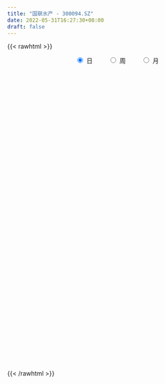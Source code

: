 ```yaml
---
title: "国联水产 - 300094.SZ"
date: 2022-05-31T16:27:30+08:00
draft: false
---
```

{{< rawhtml >}}
    <div style="text-align: center">
        <label style="padding: 1rem;"><input style="margin-right: .5rem" type="radio" name="period" value="D" checked onclick="period_change(this)">日</label>
        <label style="padding: 1rem;"><input style="margin-right: .5rem" type="radio" name="period" value="W" onclick="period_change(this)">周</label>
        <label style="padding: 1rem;"><input style="margin-right: .5rem" type="radio" name="period" value="M" onclick="period_change(this)">月</label>
    </div>
    <div id="chart" style="height: 700px;"></div> 
    <script type="text/javascript">
        const D_v = [344955.02,266534.4,344456.2,266451.1,860079.9,524510.9,666272.0,745109.8199999999,596870.0,411924.3,363642.4,783881.6800000001,534226.1,438393.1,531184.5,379396.55,272660.0,292292.5,229964.03,181598.4,231176.8,171119.3,339424.0,278556.1,417764.43,302137.2,527224.88,497266.6,336769.33,313490.53,222518.12,347410.46,589750.46,579058.0,399436.0,438363.26,359719.0,246547.0,304645.0,251841.62,230609.22,290853.6,201630.4,229403.85,300035.2,319410.4,245001.89,425105.92,182531.0,157648.6,136661.41,232222.42,425269.85,216581.9,164393.8,156091.32,211342.2,375350.2,402310.0,371511.46,265372.73,328332.64,290468.55,175000.58,208006.45,134158.25,198050.2,149188.05,1272320.21,1080737.3999999999,1067306.48,559801.64,379429.0,396638.11,292121.75,435072.6,320571.1,373471.8,515388.7,529466.2,367531.0,283199.28,357794.79,310580.67,1226147.8600000001,780228.6,422196.4,610400.24,573775.3199999999,515514.0,374644.47,337667.84,273299.2,634110.9,548499.2,520521.11,344290.4,373468.4,407313.2,365628.5,750395.75,513583.67,352152.68,471728.5,316224.2,429519.44,395151.13,256766.6,280772.02,217799.0,492144.22,663873.88,888824.22,857296.3199999999,478087.12,519243.0,796348.8199999999,550775.54,603462.0,869970.8199999999,506078.24,438316.84,391102.0,296691.17,328736.49,351332.1,396599.28,330482.0,369793.32,331508.6,356039.64,332993.3,399582.0,444468.52,476432.0,235916.88,260605.53,307744.17,294365.0,318695.69,454319.79,357819.01,325757.14,373635.59,608477.5600000001,614852.02,568652.0,686248.6,509073.99,443154.44,501101.63,848058.15,675735.5699999999,995597.6,2141504.71,3081089.1000000001,2121929.46,1753760.0800000001,1281902.3500000001,1222275.8200000001,2178027.8900000001,953349.64,3561131.2000000002,3729954.5499999998,2721067.9300000002,2483267.8500000001,2813693.8199999998,2351476.0899999999,1687409.8500000001,1493247.6200000001,1386052.4299999999,1273872.3100000001,1286908.01,1002538.13,1536706.6000000001,1947824.3,1706527.6299999999,1797874.2,919030.0,708482.0,972329.2,1355480.0,1022474.5600000001,988925.0600000001,1032301.0,818864.6899999999,1322203.6299999999,790773.13,1543961.8,1326092.6799999999,1470283.7,1101468.7,918496.02,1377958.7,1839841.01,1503147.1100000001,1278324.9199999999,2496149.71,2179491.2599999998,1571078.1200000001,1512357.0700000001,2001085.1299999999,1391311.6399999999,2660963.7799999998,1918769.3899999999,1750912.1000000001,1327800.29,1589723.23,1803594.2,2063757.8,1433198.3899999999,1361658.02,1164102.97,1075688.3700000001,1060727.3,856520.84,1483882.8,1034734.62,1587376.78,1196666.1799999999,1514850.3300000001,1291352.23,1365177.01,2147322.1299999999,1490144.5,1406113.5700000001,967403.5699999999,818031.59,870053.52,721519.42,687754.8,822869.75,682667.72,540133.0,816680.0,894468.8199999999,586451.2,633403.02,855623.74,929876.0,916737.0,620494.24,563642.72,857137.97,1392349.2,1281981.3300000001,848694.22,733594.3199999999,688523.76,666856.0]
const D_histogram = [0.0,-0.0051054131,0.0002701796,0.0010836477,0.0174996737,0.0210966345,0.0266330377,0.0368631762,0.0379277781,0.0299144628,0.0223067648,0.026150269,0.0215938412,0.0087712541,0.0105650876,0.0041713252,0.0006295205,-0.0130658562,-0.0259958147,-0.0332417278,-0.0345548543,-0.0320018312,-0.0238955923,-0.0184227746,-0.0091018495,-0.0048568216,0.0055679202,0.0097341648,0.0065462337,-0.0042898389,-0.0116836765,-0.0075712884,0.0035546574,0.0114652801,0.0111761911,0.0146718364,0.0113885194,0.0078314999,-0.0021102219,-0.0116987206,-0.0160692806,-0.0137127176,-0.0148901246,-0.0130814833,-0.0075517114,-0.0140021609,-0.0180188746,-0.0374893075,-0.0527761816,-0.0517556985,-0.0481077331,-0.035874555,-0.0169053198,-0.0042425722,0.0038132586,0.0085505722,0.0166836668,0.0290335022,0.0407600303,0.0513882572,0.0555484036,0.0565861479,0.04782534,0.0409313613,0.026541105,0.0158043153,0.0053315601,-0.0031625026,0.0270503665,0.024995338,-0.0087210045,-0.0279476935,-0.0414881914,-0.0455549067,-0.0452811556,-0.0409216767,-0.0347747816,-0.0277505403,-0.0134614256,-0.005548033,-0.0013948308,0.0008251949,-0.0027519516,-0.0027489182,0.0109913884,0.0096222517,0.0032998863,0.0063221971,0.0003506631,-0.007754917,-0.0154791396,-0.024438668,-0.023436262,-0.0085309207,0.0034775894,0.0123948131,0.0131351827,0.0169780058,0.0123144169,0.0108318761,0.0203306567,0.0214899747,0.0166743492,0.0025845938,-0.0031835796,-0.0142753163,-0.0166025963,-0.0241256471,-0.0204160622,-0.0174721288,-0.0125698877,-0.0022013151,0.0136076343,0.0230322878,0.0285470137,0.0376386837,0.0452190432,0.0494371743,0.0422796542,0.0461398873,0.0387293668,0.0341274056,0.0180475447,0.0089770669,0.0009259037,-0.0092573111,-0.020860111,-0.0275914838,-0.0346828441,-0.0377199877,-0.0360563133,-0.0308131136,-0.029912731,-0.0221407148,-0.0244585366,-0.0233505739,-0.018823903,-0.0136251975,-0.0088849205,-0.0027456902,0.007783866,0.0121991794,0.0137992948,0.0135195665,0.0158744984,0.0229120369,0.0273579888,0.027969636,0.0222531434,0.019839187,0.0214910523,0.0236411899,0.0195552719,0.0225793379,0.0809039458,0.1304428651,0.1575409812,0.1330561491,0.1129582897,0.0823663218,0.1231939987,0.2191286197,0.3600291319,0.4794250951,0.4822642874,0.4382415363,0.3846626537,0.2364050599,0.1132571504,-0.0192256696,-0.1397216404,-0.2371349615,-0.2818864707,-0.3046820381,-0.2952340407,-0.2692278428,-0.252738248,-0.2705816179,-0.2681870075,-0.2609181966,-0.2401698626,-0.2210857405,-0.1990739999,-0.17337474,-0.1609943188,-0.143204065,-0.1404981824,-0.1349431583,-0.0995062162,-0.0795177437,-0.0541242483,-0.048248804,-0.0388505117,-0.0206283493,0.0015780476,-0.0074330158,0.0021311593,0.0419770061,0.0673477034,0.0662077686,0.0521893995,0.0741110044,0.0815031163,0.1360128756,0.1339246078,0.1402002105,0.1204371243,0.1131947775,0.1260472059,0.1135193722,0.0854816783,0.0528267163,0.0360999338,0.018025836,-0.0261515856,-0.0670838374,-0.0679455539,-0.0671043367,-0.0472179613,-0.0329218996,-0.0298240689,-0.0204377813,-0.0107463568,0.01843625,0.0078477774,-0.063507327,-0.1397083552,-0.1878302882,-0.2007239913,-0.2146546348,-0.2005741082,-0.1673031686,-0.1386830891,-0.1071423605,-0.0739038905,-0.0513861088,-0.0347366169,-0.0238352308,-0.0004611968,-0.0049553415,0.0046008193,0.0058594108,0.0082196808,0.025167884,0.0401028794,0.0611980117,0.0651253984,0.064319827,0.0534234177,0.0500534211]
const D_fast = [0.0,-0.0063817664,-0.0009386287,0.0001457512,0.0209366956,0.0298078151,0.0420024777,0.0614484102,0.0719949567,0.0714602571,0.0694292502,0.0798103218,0.0806523542,0.0700225807,0.074457686,0.069106755,0.0657223304,0.0487604896,0.0293315775,0.0137752324,0.0038233924,-0.0016240423,0.0005082985,0.0013754225,0.0084208853,0.0114517078,0.0232684296,0.0298682154,0.0283168427,0.0164083104,0.0060935537,0.0083131197,0.0203277299,0.0311046726,0.0336096314,0.0407732358,0.0403370485,0.0387379041,0.0282686268,0.015755448,0.0073675678,0.0062959514,0.0013960132,-0.0000657162,0.0035761278,-0.006374862,-0.0148962943,-0.0437390541,-0.0722199736,-0.0841384151,-0.092517383,-0.0892528436,-0.0745099384,-0.0629078339,-0.0538986884,-0.0470237318,-0.0347197204,-0.0151115095,0.0068050262,0.0302803173,0.0483275647,0.063511846,0.066707373,0.0700462347,0.0622912547,0.0555055438,0.0463656786,0.0370809902,0.074056451,0.078250257,0.0423536633,0.016140051,-0.0077724948,-0.0232279367,-0.0342744746,-0.0401454148,-0.0426922151,-0.0426056089,-0.0316818506,-0.0251554662,-0.0213509717,-0.0189246473,-0.0231897817,-0.0238739779,-0.0073858241,-0.0063493979,-0.0118467917,-0.0072439316,-0.0131277999,-0.0231721092,-0.0347661167,-0.0498353121,-0.0546919716,-0.0419193605,-0.029041453,-0.0170255261,-0.0130013608,-0.0049140363,-0.006499021,-0.0052735928,0.009307852,0.0158396638,0.0151926255,0.0017490186,-0.0048150497,-0.0194756155,-0.0259535446,-0.0395080071,-0.0409024377,-0.0423265365,-0.0405667674,-0.0307485235,-0.0115376655,0.0036450598,0.0162965392,0.0347978801,0.0536830004,0.0702604251,0.0736728186,0.0890680235,0.0913398447,0.0952697349,0.0837017602,0.0768755491,0.0690558618,0.0565583192,0.0397404916,0.0261112478,0.0103491765,-0.002117964,-0.0094683679,-0.0119284466,-0.0185062467,-0.0162694093,-0.0247018653,-0.029431546,-0.0296108509,-0.0278184448,-0.0252993979,-0.0198465902,-0.0073710675,0.0000940408,0.0051439799,0.0082441433,0.0145676998,0.0273332475,0.0386186966,0.0462227528,0.046069546,0.0486153864,0.0556400147,0.0637004499,0.0645033498,0.0731722503,0.1517228447,0.2338724802,0.3003558417,0.3091350469,0.3172767598,0.3072763724,0.3789025489,0.5296193249,0.76052712,0.999779357,1.1231846212,1.1887222542,1.2313090349,1.1421527061,1.0473190843,0.9100298468,0.754603466,0.5979064045,0.4826832776,0.3837172006,0.3193566879,0.2780559251,0.2313609579,0.1458721836,0.081220042,0.0232593039,-0.0160348278,-0.0522221409,-0.0799789002,-0.0976233254,-0.1254914838,-0.1435022463,-0.1759209093,-0.2041016747,-0.1935412867,-0.1934322501,-0.1815698168,-0.1877565735,-0.1880709091,-0.175005834,-0.1524049252,-0.1632742426,-0.1531772776,-0.1028371794,-0.0606295562,-0.0452175488,-0.0461885681,-0.0057392121,0.022028679,0.1105416571,0.1419345413,0.1832601965,0.1936063914,0.2146627391,0.2590269689,0.2748789783,0.2682117039,0.248763421,0.241061622,0.2274939832,0.1767786652,0.1190754541,0.101227349,0.0852924821,0.0933743672,0.0994399539,0.0950817674,0.0993586096,0.1063634449,0.1401551142,0.131528586,0.0442966498,-0.0668314671,-0.1619109722,-0.2249856731,-0.2925799753,-0.3286429758,-0.3371978284,-0.3432485211,-0.3384933826,-0.3237308852,-0.3140596307,-0.306094293,-0.3011517146,-0.2778929798,-0.2836259598,-0.2729195943,-0.2701961501,-0.2657809599,-0.2425407857,-0.2175800705,-0.1811854352,-0.1609766989,-0.1457023136,-0.1432428684,-0.1340995098]
const D_slow = [0.0,-0.0012763533,-0.0012088084,-0.0009378965,0.003437022,0.0087111806,0.01536944,0.024585234,0.0340671786,0.0415457943,0.0471224855,0.0536600527,0.059058513,0.0612513266,0.0638925984,0.0649354298,0.0650928099,0.0618263458,0.0553273922,0.0470169602,0.0383782466,0.0303777888,0.0244038908,0.0197981971,0.0175227348,0.0163085294,0.0177005094,0.0201340506,0.021770609,0.0206981493,0.0177772302,0.0158844081,0.0167730724,0.0196393925,0.0224334402,0.0261013994,0.0289485292,0.0309064042,0.0303788487,0.0274541686,0.0234368484,0.020008669,0.0162861379,0.013015767,0.0111278392,0.007627299,0.0031225803,-0.0062497466,-0.019443792,-0.0323827166,-0.0444096499,-0.0533782886,-0.0576046186,-0.0586652616,-0.057711947,-0.0555743039,-0.0514033872,-0.0441450117,-0.0339550041,-0.0211079398,-0.0072208389,0.0069256981,0.0188820331,0.0291148734,0.0357501496,0.0397012285,0.0410341185,0.0402434928,0.0470060845,0.053254919,0.0510746678,0.0440877445,0.0337156966,0.0223269699,0.011006681,0.0007762619,-0.0079174335,-0.0148550686,-0.018220425,-0.0196074332,-0.0199561409,-0.0197498422,-0.0204378301,-0.0211250597,-0.0183772125,-0.0159716496,-0.015146678,-0.0135661288,-0.013478463,-0.0154171922,-0.0192869771,-0.0253966441,-0.0312557096,-0.0333884398,-0.0325190424,-0.0294203392,-0.0261365435,-0.0218920421,-0.0188134378,-0.0161054688,-0.0110228047,-0.005650311,-0.0014817237,-0.0008355752,-0.0016314701,-0.0052002992,-0.0093509483,-0.0153823601,-0.0204863756,-0.0248544078,-0.0279968797,-0.0285472085,-0.0251452999,-0.0193872279,-0.0122504745,-0.0028408036,0.0084639572,0.0208232508,0.0313931643,0.0429281362,0.0526104779,0.0611423293,0.0656542155,0.0678984822,0.0681299581,0.0658156303,0.0606006026,0.0537027316,0.0450320206,0.0356020237,0.0265879453,0.018884667,0.0114064842,0.0058713055,-0.0002433286,-0.0060809721,-0.0107869479,-0.0141932473,-0.0164144774,-0.0171008999,-0.0151549334,-0.0121051386,-0.0086553149,-0.0052754233,-0.0013067987,0.0044212106,0.0112607078,0.0182531168,0.0238164026,0.0287761994,0.0341489624,0.0400592599,0.0449480779,0.0505929124,0.0708188988,0.1034296151,0.1428148604,0.1760788977,0.2043184701,0.2249100506,0.2557085502,0.3104907052,0.4004979881,0.5203542619,0.6409203338,0.7504807179,0.8466463813,0.9057476462,0.9340619338,0.9292555164,0.8943251064,0.835041366,0.7645697483,0.6883992388,0.6145907286,0.5472837679,0.4840992059,0.4164538014,0.3494070496,0.2841775004,0.2241350348,0.1688635996,0.1190950997,0.0757514147,0.035502835,-0.0002981813,-0.0354227269,-0.0691585164,-0.0940350705,-0.1139145064,-0.1274455685,-0.1395077695,-0.1492203974,-0.1543774847,-0.1539829728,-0.1558412268,-0.1553084369,-0.1448141854,-0.1279772596,-0.1114253174,-0.0983779676,-0.0798502165,-0.0594744374,-0.0254712185,0.0080099335,0.0430599861,0.0731692671,0.1014679615,0.132979763,0.1613596061,0.1827300256,0.1959367047,0.2049616882,0.2094681472,0.2029302508,0.1861592914,0.1691729029,0.1523968188,0.1405923285,0.1323618535,0.1249058363,0.119796391,0.1171098018,0.1217188643,0.1236808086,0.1078039769,0.0728768881,0.025919316,-0.0242616818,-0.0779253405,-0.1280688676,-0.1698946597,-0.204565432,-0.2313510221,-0.2498269947,-0.2626735219,-0.2713576762,-0.2773164838,-0.277431783,-0.2786706184,-0.2775204136,-0.2760555609,-0.2740006407,-0.2677086697,-0.2576829498,-0.2423834469,-0.2261020973,-0.2100221406,-0.1966662861,-0.1841529309]
const D_data = [['2021-05-20', 4.1, 4.03, 4.03, 4.13],['2021-05-21', 4.01, 3.95, 3.95, 4.07],['2021-05-24', 4.08, 4.08, 4.0, 4.14],['2021-05-25', 4.03, 4.04, 3.97, 4.05],['2021-05-26', 4.06, 4.29, 4.03, 4.39],['2021-05-27', 4.26, 4.2, 4.17, 4.29],['2021-05-28', 4.21, 4.27, 4.18, 4.37],['2021-05-31', 4.36, 4.4, 4.26, 4.48],['2021-06-01', 4.37, 4.35, 4.25, 4.41],['2021-06-02', 4.32, 4.25, 4.23, 4.39],['2021-06-03', 4.25, 4.24, 4.22, 4.33],['2021-06-04', 4.25, 4.4, 4.23, 4.57],['2021-06-07', 4.38, 4.32, 4.26, 4.47],['2021-06-08', 4.29, 4.19, 4.17, 4.3],['2021-06-09', 4.21, 4.36, 4.16, 4.44],['2021-06-10', 4.31, 4.26, 4.23, 4.35],['2021-06-11', 4.25, 4.28, 4.21, 4.32],['2021-06-15', 4.27, 4.11, 4.08, 4.27],['2021-06-16', 4.09, 4.04, 4.02, 4.15],['2021-06-17', 4.05, 4.04, 4.0, 4.08],['2021-06-18', 4.03, 4.07, 3.93, 4.09],['2021-06-21', 4.04, 4.1, 4.03, 4.11],['2021-06-22', 4.1, 4.18, 4.08, 4.28],['2021-06-23', 4.16, 4.17, 4.09, 4.23],['2021-06-24', 4.17, 4.25, 4.11, 4.34],['2021-06-25', 4.25, 4.22, 4.2, 4.31],['2021-06-28', 4.19, 4.34, 4.17, 4.45],['2021-06-29', 4.28, 4.31, 4.21, 4.45],['2021-06-30', 4.31, 4.23, 4.2, 4.35],['2021-07-01', 4.25, 4.1, 4.1, 4.29],['2021-07-02', 4.09, 4.09, 4.05, 4.18],['2021-07-05', 4.09, 4.22, 4.04, 4.33],['2021-07-06', 4.29, 4.35, 4.22, 4.42],['2021-07-07', 4.31, 4.37, 4.31, 4.45],['2021-07-08', 4.37, 4.3, 4.28, 4.42],['2021-07-09', 4.33, 4.37, 4.25, 4.42],['2021-07-12', 4.39, 4.3, 4.28, 4.41],['2021-07-13', 4.31, 4.29, 4.26, 4.36],['2021-07-14', 4.26, 4.18, 4.18, 4.29],['2021-07-15', 4.19, 4.13, 4.1, 4.22],['2021-07-16', 4.15, 4.15, 4.1, 4.18],['2021-07-19', 4.16, 4.22, 4.08, 4.24],['2021-07-20', 4.17, 4.17, 4.12, 4.23],['2021-07-21', 4.18, 4.2, 4.16, 4.27],['2021-07-22', 4.21, 4.26, 4.16, 4.3],['2021-07-23', 4.25, 4.1, 4.1, 4.27],['2021-07-26', 4.1, 4.09, 4.02, 4.16],['2021-07-27', 4.03, 3.81, 3.75, 4.07],['2021-07-28', 3.79, 3.73, 3.62, 3.83],['2021-07-29', 3.75, 3.85, 3.75, 3.88],['2021-07-30', 3.82, 3.85, 3.79, 3.88],['2021-08-02', 3.88, 3.96, 3.83, 4.03],['2021-08-03', 3.98, 4.1, 3.98, 4.2],['2021-08-04', 4.06, 4.09, 4.05, 4.14],['2021-08-05', 4.07, 4.08, 4.06, 4.14],['2021-08-06', 4.09, 4.07, 4.01, 4.11],['2021-08-09', 4.08, 4.15, 4.06, 4.18],['2021-08-10', 4.12, 4.27, 4.09, 4.33],['2021-08-11', 4.28, 4.35, 4.25, 4.39],['2021-08-12', 4.32, 4.43, 4.32, 4.5],['2021-08-13', 4.41, 4.43, 4.4, 4.49],['2021-08-16', 4.46, 4.45, 4.43, 4.64],['2021-08-17', 4.49, 4.35, 4.3, 4.55],['2021-08-18', 4.44, 4.37, 4.31, 4.48],['2021-08-19', 4.39, 4.25, 4.24, 4.39],['2021-08-20', 4.25, 4.25, 4.17, 4.29],['2021-08-23', 4.25, 4.21, 4.21, 4.31],['2021-08-24', 4.22, 4.19, 4.18, 4.24],['2021-08-25', 4.21, 4.75, 4.2, 5.03],['2021-08-26', 4.54, 4.45, 4.37, 4.62],['2021-08-27', 4.3, 3.97, 3.91, 4.31],['2021-08-30', 3.94, 4.0, 3.93, 4.1],['2021-08-31', 3.98, 3.96, 3.91, 4.04],['2021-09-01', 3.98, 4.0, 3.94, 4.04],['2021-09-02', 3.96, 4.01, 3.96, 4.06],['2021-09-03', 3.99, 4.04, 3.98, 4.1],['2021-09-06', 4.03, 4.06, 4.01, 4.07],['2021-09-07', 4.05, 4.08, 4.03, 4.12],['2021-09-08', 4.12, 4.21, 4.09, 4.22],['2021-09-09', 4.21, 4.18, 4.16, 4.33],['2021-09-10', 4.24, 4.16, 4.13, 4.31],['2021-09-13', 4.12, 4.15, 4.08, 4.17],['2021-09-14', 4.17, 4.07, 4.04, 4.21],['2021-09-15', 4.07, 4.1, 4.03, 4.17],['2021-09-16', 4.25, 4.31, 4.25, 4.62],['2021-09-17', 4.31, 4.16, 4.12, 4.39],['2021-09-22', 4.08, 4.08, 4.05, 4.15],['2021-09-23', 4.12, 4.19, 4.09, 4.24],['2021-09-24', 4.17, 4.07, 4.06, 4.2],['2021-09-27', 4.07, 4.0, 3.98, 4.13],['2021-09-28', 4.02, 3.95, 3.91, 4.04],['2021-09-29', 3.92, 3.87, 3.85, 3.97],['2021-09-30', 3.86, 3.95, 3.85, 3.98],['2021-10-08', 4.0, 4.15, 3.98, 4.17],['2021-10-11', 4.18, 4.18, 4.14, 4.29],['2021-10-12', 4.17, 4.2, 4.12, 4.38],['2021-10-13', 4.15, 4.13, 4.05, 4.22],['2021-10-14', 4.11, 4.19, 4.05, 4.21],['2021-10-15', 4.16, 4.09, 4.06, 4.23],['2021-10-18', 4.04, 4.12, 3.99, 4.14],['2021-10-19', 4.08, 4.29, 4.07, 4.29],['2021-10-20', 4.3, 4.23, 4.19, 4.32],['2021-10-21', 4.2, 4.16, 4.12, 4.24],['2021-10-22', 4.12, 4.0, 4.0, 4.16],['2021-10-25', 4.01, 4.05, 4.0, 4.12],['2021-10-26', 4.0, 3.93, 3.91, 4.03],['2021-10-27', 3.94, 3.99, 3.86, 4.01],['2021-10-28', 3.93, 3.88, 3.87, 3.98],['2021-10-29', 3.91, 3.99, 3.88, 4.03],['2021-11-01', 3.96, 3.98, 3.96, 4.03],['2021-11-02', 3.99, 4.01, 3.92, 4.11],['2021-11-03', 4.0, 4.11, 3.97, 4.2],['2021-11-04', 4.1, 4.25, 4.08, 4.28],['2021-11-05', 4.23, 4.25, 4.18, 4.34],['2021-11-08', 4.2, 4.26, 4.19, 4.3],['2021-11-09', 4.28, 4.37, 4.25, 4.39],['2021-11-10', 4.33, 4.43, 4.31, 4.64],['2021-11-11', 4.41, 4.46, 4.39, 4.58],['2021-11-12', 4.43, 4.35, 4.3, 4.52],['2021-11-15', 4.5, 4.52, 4.36, 4.76],['2021-11-16', 4.54, 4.41, 4.34, 4.57],['2021-11-17', 4.43, 4.45, 4.27, 4.48],['2021-11-18', 4.42, 4.28, 4.27, 4.45],['2021-11-19', 4.28, 4.32, 4.25, 4.35],['2021-11-22', 4.29, 4.3, 4.23, 4.32],['2021-11-23', 4.28, 4.23, 4.22, 4.3],['2021-11-24', 4.24, 4.15, 4.13, 4.24],['2021-11-25', 4.17, 4.15, 4.14, 4.19],['2021-11-26', 4.15, 4.09, 4.07, 4.16],['2021-11-29', 4.04, 4.09, 4.01, 4.12],['2021-11-30', 4.1, 4.12, 4.08, 4.13],['2021-12-01', 4.11, 4.16, 4.08, 4.18],['2021-12-02', 4.16, 4.1, 4.1, 4.22],['2021-12-03', 4.08, 4.19, 4.08, 4.26],['2021-12-06', 4.15, 4.06, 4.04, 4.17],['2021-12-07', 4.07, 4.08, 4.03, 4.11],['2021-12-08', 4.08, 4.12, 4.07, 4.13],['2021-12-09', 4.1, 4.14, 4.1, 4.16],['2021-12-10', 4.11, 4.15, 4.11, 4.2],['2021-12-13', 4.17, 4.19, 4.15, 4.2],['2021-12-14', 4.18, 4.29, 4.16, 4.29],['2021-12-15', 4.27, 4.26, 4.22, 4.28],['2021-12-16', 4.26, 4.25, 4.22, 4.3],['2021-12-17', 4.23, 4.24, 4.21, 4.3],['2021-12-20', 4.21, 4.29, 4.19, 4.41],['2021-12-21', 4.27, 4.39, 4.23, 4.47],['2021-12-22', 4.45, 4.41, 4.37, 4.51],['2021-12-23', 4.38, 4.4, 4.38, 4.59],['2021-12-24', 4.37, 4.33, 4.29, 4.45],['2021-12-27', 4.36, 4.37, 4.35, 4.52],['2021-12-28', 4.39, 4.44, 4.35, 4.48],['2021-12-29', 4.58, 4.48, 4.34, 4.65],['2021-12-30', 4.43, 4.42, 4.33, 4.48],['2021-12-31', 4.44, 4.53, 4.41, 4.76],['2022-01-04', 4.72, 5.44, 4.59, 5.44],['2022-01-05', 5.8, 5.72, 5.54, 6.27],['2022-01-06', 5.52, 5.78, 5.52, 6.19],['2022-01-07', 5.78, 5.28, 5.26, 5.86],['2022-01-10', 5.32, 5.34, 5.21, 5.52],['2022-01-11', 5.36, 5.18, 5.11, 5.4],['2022-01-12', 5.39, 6.22, 5.28, 6.22],['2022-01-13', 7.46, 7.46, 7.46, 7.46],['2022-01-14', 8.5, 8.95, 8.31, 8.95],['2022-01-17', 9.2, 9.79, 8.8, 9.95],['2022-01-18', 9.35, 9.13, 8.53, 9.47],['2022-01-19', 8.81, 8.9, 8.38, 9.17],['2022-01-20', 8.6, 8.96, 8.52, 9.8],['2022-01-21', 8.3, 7.6, 7.37, 8.3],['2022-01-24', 7.59, 7.45, 7.24, 7.79],['2022-01-25', 7.28, 6.81, 6.77, 7.38],['2022-01-26', 7.0, 6.34, 6.32, 7.13],['2022-01-27', 6.54, 6.01, 5.97, 6.59],['2022-01-28', 6.09, 6.19, 6.01, 6.4],['2022-02-07', 6.35, 6.15, 6.07, 6.48],['2022-02-08', 6.31, 6.37, 6.1, 6.49],['2022-02-09', 6.3, 6.53, 6.26, 6.74],['2022-02-10', 6.41, 6.39, 6.27, 6.67],['2022-02-11', 6.17, 5.81, 5.78, 6.29],['2022-02-14', 5.79, 5.86, 5.73, 6.01],['2022-02-15', 5.89, 5.78, 5.76, 5.97],['2022-02-16', 5.9, 5.86, 5.71, 5.91],['2022-02-17', 5.85, 5.79, 5.74, 6.13],['2022-02-18', 5.75, 5.79, 5.75, 5.98],['2022-02-21', 5.75, 5.83, 5.7, 5.88],['2022-02-22', 5.8, 5.64, 5.57, 5.88],['2022-02-23', 5.78, 5.67, 5.6, 5.8],['2022-02-24', 5.62, 5.42, 5.28, 5.82],['2022-02-25', 5.44, 5.36, 5.31, 5.5],['2022-02-28', 5.4, 5.74, 5.21, 5.75],['2022-03-01', 5.7, 5.61, 5.49, 5.71],['2022-03-02', 5.56, 5.73, 5.53, 5.9],['2022-03-03', 5.71, 5.51, 5.51, 5.77],['2022-03-04', 5.51, 5.54, 5.42, 5.63],['2022-03-07', 5.48, 5.68, 5.44, 5.79],['2022-03-08', 5.66, 5.81, 5.42, 6.04],['2022-03-09', 5.82, 5.43, 4.99, 5.86],['2022-03-10', 5.47, 5.64, 5.3, 5.77],['2022-03-11', 5.47, 6.15, 5.41, 6.64],['2022-03-14', 6.21, 6.17, 6.1, 6.58],['2022-03-15', 6.0, 5.94, 5.91, 6.39],['2022-03-16', 5.99, 5.77, 5.44, 6.08],['2022-03-17', 5.9, 6.28, 5.78, 6.51],['2022-03-18', 6.1, 6.23, 6.05, 6.4],['2022-03-21', 6.34, 7.07, 6.27, 7.48],['2022-03-22', 6.76, 6.61, 6.59, 6.96],['2022-03-23', 6.57, 6.84, 6.56, 7.13],['2022-03-24', 6.74, 6.59, 6.53, 7.02],['2022-03-25', 6.59, 6.78, 6.41, 7.17],['2022-03-28', 7.01, 7.16, 6.67, 7.25],['2022-03-29', 7.0, 6.96, 6.94, 7.91],['2022-03-30', 6.8, 6.76, 6.56, 6.98],['2022-03-31', 6.67, 6.62, 6.35, 6.77],['2022-04-01', 6.56, 6.75, 6.53, 6.91],['2022-04-06', 6.97, 6.69, 6.69, 7.08],['2022-04-07', 6.53, 6.22, 6.22, 6.7],['2022-04-08', 6.22, 6.02, 5.85, 6.3],['2022-04-11', 6.1, 6.38, 6.03, 6.66],['2022-04-12', 6.23, 6.37, 6.05, 6.4],['2022-04-13', 6.31, 6.64, 6.12, 6.78],['2022-04-14', 6.51, 6.65, 6.35, 6.87],['2022-04-15', 6.6, 6.55, 6.45, 6.95],['2022-04-18', 6.5, 6.66, 6.38, 6.95],['2022-04-19', 6.42, 6.72, 6.31, 6.86],['2022-04-20', 6.59, 7.09, 6.53, 7.45],['2022-04-21', 6.9, 6.67, 6.52, 7.04],['2022-04-22', 6.5, 5.68, 5.68, 6.53],['2022-04-25', 5.47, 5.15, 5.13, 5.68],['2022-04-26', 5.15, 5.04, 4.95, 5.32],['2022-04-27', 4.82, 5.16, 4.71, 5.16],['2022-04-28', 5.05, 4.9, 4.77, 5.18],['2022-04-29', 4.95, 5.07, 4.94, 5.15],['2022-05-05', 5.05, 5.27, 5.0, 5.36],['2022-05-06', 5.15, 5.23, 5.12, 5.35],['2022-05-09', 5.19, 5.3, 5.16, 5.38],['2022-05-10', 5.21, 5.39, 5.11, 5.46],['2022-05-11', 5.35, 5.32, 5.31, 5.56],['2022-05-12', 5.25, 5.28, 5.15, 5.42],['2022-05-13', 5.29, 5.22, 5.16, 5.48],['2022-05-16', 5.32, 5.42, 5.23, 5.44],['2022-05-17', 5.4, 5.08, 5.06, 5.41],['2022-05-18', 4.97, 5.23, 4.96, 5.39],['2022-05-19', 5.1, 5.12, 5.07, 5.2],['2022-05-20', 5.12, 5.11, 5.08, 5.24],['2022-05-23', 5.09, 5.32, 5.09, 5.33],['2022-05-24', 5.27, 5.37, 5.05, 5.61],['2022-05-25', 5.24, 5.55, 5.2, 5.66],['2022-05-26', 5.5, 5.42, 5.35, 5.58],['2022-05-27', 5.4, 5.39, 5.25, 5.57],['2022-05-30', 5.32, 5.25, 5.2, 5.48],['2022-05-31', 5.25, 5.32, 5.19, 5.44]]
const W_v = [429605.76,456537.33,311442.75,361594.36,347529.31,255006.8,661296.9100000001,411260.58,481818.48,365551.18,268704.37,242681.0,265127.09,264123.97,392726.11,475711.56,322645.84,374788.29,203247.26,303495.78,290406.27,199808.19,161188.09,119512.4,186036.61,275398.94,223508.96,483660.14,382375.58,314630.75,40189.44,302808.48,367528.42,162417.21,334299.99,642004.04,254164.3,363483.97,310010.72,195349.6,156507.09,279512.16,392132.53,386856.25,742625.89,818393.22,648573.92,610221.13,473438.8,329708.84,323306.35,242778.39,244392.82,218559.54,336083.14,237537.76,405412.1,334910.68,235998.45,324254.3200000001,318739.82,218383.98,250345.06,251384.49,259120.23,252047.86,273723.81,247883.9,171060.72,183531.56,192506.29,259247.43,167008.25,174303.74,104330.94,286357.75,334862.82,319532.93,248136.7,372239.5,792625.98,784633.02,663012.5700000001,813750.15,511819.47,342556.52,414169.52,417327.49,475537.72,928093.61,172829.04,591062.74,447229.64,468935.24,477194.53,311110.01,313768.51,351157.54,290356.72,612398.26,249182.54,228770.81,241038.16,279217.02,357050.11,285912.54,303123.93,336075.28,361460.76,211685.32,328094.39,250261.5,36991.0,99606.13,156052.39,1068762.5600000001,1071877.6299999999,644736.0699999999,417155.7,246143.63,194819.84,164542.65,162863.98,273064.67,197199.83,246274.37,385343.83,420533.1899999999,251004.15,544656.55,499351.6,509834.17,712414.45,655070.27,681230.36,416632.26,578072.48,1093687.95,1035987.8000000002,734133.21,570281.02,357503.14,250284.16,383813.44,535451.5499999999,312022.6,1033733.73,700048.16,537000.7,190391.4,334286.67,762187.25,678094.1,467557.1200000001,1435080.21,1550756.2400000002,2370439.6100000003,2359959.54,2477781.9199999999,1902354.2300000002,1993488.4000000001,1141459.22,909252.7899999999,633896.6100000001,159465.22,818160.47,1313307.5800000001,1315229.1699999999,1468718.3199999998,1696254.7000000002,961999.0,1442928.77,6790912.2199999997,7112462.6999999993,5132727.8599999994,5858715.5099999998,2778492.2199999997,4124810.29,2233467.8999999999,1821954.4500000002,1302865.74,1584990.1700000002,817736.53,698490.9,1557295.6399999999,1693100.5799999998,1744600.1499999999,2003807.97,1293567.3900000001,742401.89,905137.3600000001,6094922.4299999997,2898038.4300000002,1334064.2,570751.02,2616890.0200000005,2127912.8599999999,2661770.1000000001,2901428.2000000002,2155860.25,935031.73,1509001.0299999998,1897269.46,2354018.1799999997,1393361.8400000001,1341333.4500000002,1146948.8200000001,1194559.29,1625886.5900000001,1135966.47,3767602.3399999999,2063063.1000000001,2106428.7999999998,2957951.2000000002,1606371.96,1501125.51,634110.9,2194092.3100000001,2453489.0999999996,1678433.3900000001,3119937.6400000001,2947916.48,2502159.0700000003,1776943.1900000002,1864592.0600000001,1575063.5800000001,1830227.22,2987304.1699999999,3463647.3900000001,9098283.3500000015,9196686.9000000004,14099460.2400000002,7127490.2200000007,7991470.8600000003,4977795.7599999998,4953067.5099999998,6360302.9000000004,8495421.4499999993,8655323.2200000007,9248168.7899999991,7826311.3799999999,2992936.5099999998,6817510.71,7700109.4400000004,4064762.8999999994,1505537.47,3471136.0399999996,3886373.7000000002,5113757.04,1355379.76]
const W_histogram = [0.0,0.0113786895,0.0084049027,0.0073188908,0.020730423,0.0241499985,0.0185453269,0.0094249727,-0.0026995287,-0.0198560014,-0.032903841,-0.033772357,-0.0382569135,-0.0421584715,-0.0744693312,-0.0721603365,-0.067069089,-0.0432831635,-0.0222020967,0.0093968083,0.0345442804,0.0333891196,0.0359562507,0.0463260712,0.0565210943,0.0703594772,0.0615874479,0.0288480246,0.0193872915,0.0230799474,0.0227538475,0.0281002004,0.0417056032,0.0344075505,0.0275794633,0.0807425033,0.1002892871,0.1019289808,0.067386585,0.0516389789,0.0382643029,0.0168757444,-0.0033922594,0.0021268797,0.029832679,0.0528594253,0.0147515525,-0.047699775,-0.0916940534,-0.1329832585,-0.1429294889,-0.1469210507,-0.1308413628,-0.1545141484,-0.1547570583,-0.1608685498,-0.1845536643,-0.1770160666,-0.1651144867,-0.1532587798,-0.1341033294,-0.1123346427,-0.1145361102,-0.1155392245,-0.0749000415,-0.0310393642,-0.008307451,0.0336086519,0.0307493092,0.0278000929,0.0274193477,0.0051529439,-0.0081178627,-0.0093309242,-0.0041715385,0.0142298498,0.0443757143,0.073857876,0.0948731068,0.1263794388,0.2075387115,0.2244262046,0.2002644033,0.187323801,0.1746989588,0.1530204562,0.1467425882,0.1152485902,0.0820120909,0.042263545,-0.0002110632,-0.0611849079,-0.1107684546,-0.1611398714,-0.1823661755,-0.203445979,-0.1994122347,-0.1730576657,-0.1603246823,-0.1196533969,-0.1020165344,-0.0925914044,-0.0917871589,-0.0796266824,-0.089522276,-0.0786960426,-0.0501645211,-0.0227660054,0.0127488034,0.0374200593,0.0539161904,0.0432408423,0.0319504182,0.032280697,0.0238493033,0.0569007879,0.0866490395,0.1017209428,0.0938085258,0.0774345451,0.0545243526,0.0432721699,0.0359891741,0.039790044,0.0355700661,0.0430555157,0.047814519,0.0498680082,0.0276682446,0.0041312315,-0.0119995673,-0.0009173363,-0.0007989589,0.0300955245,0.042215673,0.0233297332,0.0331717082,0.0642573059,0.0711440892,0.0406423504,0.0226740681,-0.0012263008,-0.0141873855,-0.0240473978,-0.0409646806,-0.0523906522,-0.0226421541,-0.0228391696,-0.0225977709,-0.025871792,-0.016440551,0.0036880557,0.0103126839,0.0157606212,0.0743945341,0.0788818231,0.113471879,0.1361399239,0.202167381,0.2231647284,0.1696563577,0.137599756,0.0846176582,0.0600331881,0.0441889055,0.0064728989,0.0093409862,-0.0467645588,-0.0908371848,-0.0967706421,-0.0903929618,-0.0298403092,0.0334821365,0.0849340288,0.1107386738,0.1029085872,0.0575802264,0.0241788096,-0.0434471921,-0.0886752807,-0.1447333466,-0.180698364,-0.2100685502,-0.1924434969,-0.1675460602,-0.1339083149,-0.1083758117,-0.0775277833,-0.0645719656,-0.0665535149,-0.0444567663,-0.0083252291,-0.0150498361,-0.0163401956,-0.0102905287,0.0038951051,0.0045587472,0.0266961894,0.0489463101,0.0540346928,0.0422329435,0.0433415555,0.0345162864,0.0460138609,0.0376329714,0.0279952155,0.0052475677,0.0054577047,0.0289683543,0.0313232836,0.0138416095,0.0071477894,0.0107410802,0.0129111659,0.0083024378,-0.0022469752,0.0044598971,0.0050283317,-0.0002064763,-0.0036983434,0.0113244791,0.0269277922,0.0337193239,0.0217913925,0.0197659083,0.0150737418,0.0172180619,0.0234957071,0.0390013474,0.0944889081,0.3582598314,0.4175702045,0.3408387313,0.2478166083,0.1718697298,0.0840495767,0.0321283714,0.032798095,0.0324975706,0.061524901,0.0702582292,0.0209813572,0.0182904263,-0.0444466932,-0.1248369214,-0.1626534577,-0.1822815061,-0.195446738,-0.1785367068,-0.1655917964]
const W_fast = [0.0,0.0142233618,0.0133508007,0.0140945115,0.0326886495,0.0421457246,0.0411773848,0.0344132737,0.0216138902,-0.0005065829,-0.0217803828,-0.031091988,-0.0451407728,-0.0595819488,-0.1105101413,-0.1262412307,-0.1379172554,-0.1249521208,-0.1094215781,-0.0754734711,-0.0416899289,-0.0344978098,-0.0229416161,-0.0009902778,0.0233350189,0.0547632711,0.0613881038,0.0358606866,0.0312467764,0.0407094192,0.0460717812,0.0584431841,0.0824749878,0.0837788227,0.0838456013,0.1571942672,0.2018133727,0.2289353116,0.2112395621,0.2084017007,0.2045931004,0.187423478,0.1663074094,0.1723582684,0.2075222374,0.2437638401,0.2093438555,0.1349675842,0.0680497924,-0.0064852273,-0.0521638299,-0.0928856544,-0.1095163072,-0.1718176299,-0.2107498044,-0.2570784333,-0.3269019638,-0.3636183828,-0.3929954246,-0.4194544126,-0.4338247946,-0.4401397685,-0.4709752635,-0.500863184,-0.4789490113,-0.4428481751,-0.4221931247,-0.3718748588,-0.3670468742,-0.3630460673,-0.3565719756,-0.3775501433,-0.3928504156,-0.3963962082,-0.3922797072,-0.3703208564,-0.3290810633,-0.2811344327,-0.2364009251,-0.1732997334,-0.0402557828,0.0327382615,0.058642561,0.0925329089,0.1235828064,0.1401594178,0.170567197,0.1678853464,0.1551518698,0.1259692102,0.0834418363,0.0071717645,-0.0701038958,-0.1607602804,-0.2275781285,-0.2995194267,-0.345338741,-0.3622485885,-0.3895967757,-0.3788388395,-0.3867061106,-0.4004288317,-0.4225713759,-0.43031757,-0.4625937327,-0.4714415099,-0.4554511187,-0.4337441043,-0.3950420947,-0.361015824,-0.3310406452,-0.3309057827,-0.3342086023,-0.3258081493,-0.3282772171,-0.2810005356,-0.2295900241,-0.1890878851,-0.1735481707,-0.170563515,-0.1798426194,-0.1802767596,-0.178562462,-0.1648140811,-0.1601415424,-0.1418922139,-0.1251795808,-0.1106590896,-0.1259417921,-0.1484459973,-0.1675766879,-0.156723791,-0.1568051534,-0.1183867888,-0.0957127221,-0.1087662285,-0.0906313264,-0.0434814023,-0.0188085967,-0.0391497479,-0.0514495132,-0.0756564573,-0.0921643883,-0.1080362501,-0.1351947031,-0.1597183377,-0.1356303781,-0.1415371861,-0.1469452301,-0.1566871992,-0.1513660959,-0.1303154754,-0.1211126761,-0.1117245835,-0.034492037,-0.0102842922,0.0526737334,0.1093767593,0.2259460616,0.3027345911,0.2916403098,0.2939836472,0.2621559639,0.2525797909,0.2477827346,0.2116849527,0.2168882866,0.1490916019,0.0823096797,0.0521835619,0.0359630017,0.089055577,0.1607485568,0.2334339563,0.2869232698,0.30482033,0.2738870258,0.2465303114,0.1680425117,0.1006456029,0.0084042003,-0.072735408,-0.1546227318,-0.1851085527,-0.2020976311,-0.2019369646,-0.2034984142,-0.1920323316,-0.1952195053,-0.2138394333,-0.2028568763,-0.1688066464,-0.1792937125,-0.1846691208,-0.181192086,-0.1660326761,-0.1642293472,-0.1354178576,-0.1009311594,-0.0823341035,-0.0835776169,-0.0716336161,-0.0718298135,-0.0488287738,-0.0478014204,-0.0504403724,-0.0718761283,-0.0703015652,-0.039548827,-0.0293630768,-0.0433843485,-0.0482912213,-0.0420126604,-0.0366147832,-0.0391479019,-0.0502590586,-0.0424372121,-0.0406116946,-0.0458981217,-0.0503145746,-0.0324606323,-0.0101253711,0.0050959916,-0.0013840917,0.0015319011,0.0006081701,0.0070570056,0.0192085776,0.0444645548,0.1235743425,0.4769102236,0.6406131478,0.6490913574,0.6180233865,0.5850439405,0.5182361815,0.4743470691,0.4832163164,0.4910401847,0.5354487403,0.5617466259,0.5177150932,0.5195967688,0.445747976,0.3341485175,0.2556686168,0.1904701918,0.1284432754,0.1007191299,0.0722660913]
const W_slow = [0.0,0.0028446724,0.004945898,0.0067756207,0.0119582265,0.0179957261,0.0226320578,0.024988301,0.0243134189,0.0193494185,0.0111234583,0.002680369,-0.0068838594,-0.0174234772,-0.0360408101,-0.0540808942,-0.0708481664,-0.0816689573,-0.0872194815,-0.0848702794,-0.0762342093,-0.0678869294,-0.0588978667,-0.0473163489,-0.0331860754,-0.0155962061,-0.0001993441,0.0070126621,0.0118594849,0.0176294718,0.0233179337,0.0303429838,0.0407693846,0.0493712722,0.056266138,0.0764517638,0.1015240856,0.1270063308,0.1438529771,0.1567627218,0.1663287975,0.1705477336,0.1696996688,0.1702313887,0.1776895584,0.1909044148,0.1945923029,0.1826673592,0.1597438458,0.1264980312,0.090765659,0.0540353963,0.0213250556,-0.0173034815,-0.0559927461,-0.0962098835,-0.1423482996,-0.1866023162,-0.2278809379,-0.2661956328,-0.2997214652,-0.3278051259,-0.3564391534,-0.3853239595,-0.4040489699,-0.4118088109,-0.4138856737,-0.4054835107,-0.3977961834,-0.3908461602,-0.3839913233,-0.3827030873,-0.3847325529,-0.387065284,-0.3881081686,-0.3845507062,-0.3734567776,-0.3549923086,-0.3312740319,-0.2996791722,-0.2477944943,-0.1916879432,-0.1416218423,-0.0947908921,-0.0511161524,-0.0128610383,0.0238246087,0.0526367563,0.073139779,0.0837056652,0.0836528994,0.0683566725,0.0406645588,0.000379591,-0.0452119529,-0.0960734477,-0.1459265064,-0.1891909228,-0.2292720934,-0.2591854426,-0.2846895762,-0.3078374273,-0.330784217,-0.3506908876,-0.3730714566,-0.3927454673,-0.4052865976,-0.4109780989,-0.4077908981,-0.3984358833,-0.3849568357,-0.3741466251,-0.3661590205,-0.3580888463,-0.3521265205,-0.3379013235,-0.3162390636,-0.2908088279,-0.2673566965,-0.2479980602,-0.234366972,-0.2235489295,-0.214551636,-0.204604125,-0.1957116085,-0.1849477296,-0.1729940998,-0.1605270978,-0.1536100366,-0.1525772288,-0.1555771206,-0.1558064547,-0.1560061944,-0.1484823133,-0.1379283951,-0.1320959618,-0.1238030347,-0.1077387082,-0.0899526859,-0.0797920983,-0.0741235813,-0.0744301565,-0.0779770029,-0.0839888523,-0.0942300225,-0.1073276855,-0.112988224,-0.1186980164,-0.1243474592,-0.1308154072,-0.1349255449,-0.134003531,-0.13142536,-0.1274852047,-0.1088865712,-0.0891661154,-0.0607981456,-0.0267631647,0.0237786806,0.0795698627,0.1219839521,0.1563838911,0.1775383057,0.1925466027,0.2035938291,0.2052120538,0.2075473004,0.1958561607,0.1731468645,0.148954204,0.1263559635,0.1188958862,0.1272664203,0.1484999275,0.176184596,0.2019117428,0.2163067994,0.2223515018,0.2114897038,0.1893208836,0.1531375469,0.1079629559,0.0554458184,0.0073349442,-0.0345515709,-0.0680286496,-0.0951226025,-0.1145045484,-0.1306475398,-0.1472859185,-0.15840011,-0.1604814173,-0.1642438763,-0.1683289252,-0.1709015574,-0.1699277811,-0.1687880943,-0.162114047,-0.1498774695,-0.1363687963,-0.1258105604,-0.1149751715,-0.1063460999,-0.0948426347,-0.0854343918,-0.078435588,-0.077123696,-0.0757592699,-0.0685171813,-0.0606863604,-0.057225958,-0.0554390107,-0.0527537406,-0.0495259491,-0.0474503397,-0.0480120835,-0.0468971092,-0.0456400263,-0.0456916454,-0.0466162312,-0.0437851114,-0.0370531634,-0.0286233324,-0.0231754842,-0.0182340072,-0.0144655717,-0.0101610563,-0.0042871295,0.0054632074,0.0290854344,0.1186503922,0.2230429434,0.3082526262,0.3702067782,0.4131742107,0.4341866049,0.4422186977,0.4504182215,0.4585426141,0.4739238393,0.4914883967,0.496733736,0.5013063425,0.4901946692,0.4589854389,0.4183220745,0.3727516979,0.3238900134,0.2792558367,0.2378578876]
const W_data = [['2017-07-21', 7.506, 6.9316, 6.7435, 7.506],['2017-07-28', 6.9415, 7.1099, 6.7831, 7.2584],['2017-08-04', 7.0604, 6.9613, 6.9514, 7.2584],['2017-08-11', 6.9712, 6.9811, 6.9316, 7.2386],['2017-08-18', 6.9811, 7.2089, 6.9712, 7.2683],['2017-08-25', 7.2485, 7.1495, 7.0306, 7.2782],['2017-09-01', 7.1693, 7.0505, 6.9613, 7.397],['2017-09-08', 7.0405, 6.9811, 6.9613, 7.1],['2017-09-15', 6.9712, 6.892, 6.8029, 7.0901],['2017-09-22', 6.8623, 6.7435, 6.7237, 6.9316],['2017-09-29', 6.7336, 6.694, 6.5652, 6.7633],['2017-10-13', 6.7336, 6.7831, 6.694, 6.9118],['2017-10-20', 6.7831, 6.694, 6.5454, 6.8821],['2017-10-27', 6.7237, 6.6445, 6.5751, 6.7831],['2017-11-03', 6.6346, 6.1394, 6.0503, 6.6445],['2017-11-10', 6.0998, 6.4266, 6.0107, 6.5058],['2017-11-17', 6.4365, 6.4167, 6.3375, 6.5553],['2017-11-24', 6.3969, 6.6742, 6.1394, 6.8128],['2017-12-01', 6.6147, 6.7237, 6.5355, 6.8128],['2017-12-08', 6.6643, 6.9811, 6.387, 7.0306],['2017-12-15', 6.9712, 7.0604, 6.9316, 7.2287],['2017-12-22', 7.0108, 6.8128, 6.7534, 7.0901],['2017-12-29', 6.7633, 6.8821, 6.5553, 6.9118],['2018-01-05', 6.8821, 7.0405, 6.8326, 7.0604],['2018-01-12', 7.0703, 7.1297, 6.9613, 7.1495],['2018-01-19', 7.1099, 7.2881, 6.9811, 7.4465],['2018-01-26', 7.2782, 7.0703, 6.892, 7.3079],['2018-02-02', 7.0306, 6.694, 6.4563, 7.3475],['2018-02-09', 6.6643, 6.892, 6.4662, 7.0207],['2018-02-14', 6.892, 7.0604, 6.892, 7.1],['2018-02-23', 7.0802, 7.0405, 7.0108, 7.1198],['2018-03-02', 7.0802, 7.1495, 6.991, 7.3376],['2018-03-09', 7.1495, 7.3376, 7.1495, 7.5852],['2018-03-16', 7.3574, 7.1297, 7.0703, 7.3673],['2018-03-23', 7.1693, 7.1297, 6.9118, 7.4267],['2018-03-30', 7.397, 8.0605, 7.1297, 8.1397],['2018-04-04', 8.0407, 7.9219, 7.6941, 8.0902],['2018-04-13', 7.912, 7.8525, 7.8129, 8.2684],['2018-04-20', 7.7733, 7.397, 7.2386, 8.0209],['2018-04-27', 7.4168, 7.5654, 7.2287, 7.605],['2018-05-04', 7.5951, 7.5753, 7.4663, 7.6644],['2018-05-11', 7.6248, 7.4267, 7.4168, 7.8921],['2018-05-18', 7.3772, 7.3574, 7.1792, 7.6248],['2018-05-25', 7.2782, 7.6644, 7.2287, 7.8327],['2018-06-01', 7.6644, 8.0704, 7.2683, 8.4467],['2018-06-08', 8.2189, 8.209, 7.8921, 8.6645],['2018-06-15', 8.1199, 7.4564, 7.3772, 8.209],['2018-06-22', 7.4366, 6.892, 6.5454, 7.6644],['2018-06-29', 6.9415, 6.8029, 6.3177, 6.9415],['2018-07-06', 6.8821, 6.5355, 6.3474, 6.8821],['2018-07-13', 6.486, 6.694, 6.3969, 6.7435],['2018-07-20', 6.7039, 6.6247, 6.4464, 6.8524],['2018-07-27', 6.6247, 6.8029, 6.5256, 6.9613],['2018-08-03', 6.7633, 6.1696, 6.1298, 6.793],['2018-08-10', 6.1398, 6.2689, 5.7622, 6.4974],['2018-08-17', 6.1497, 6.0404, 5.9808, 6.3285],['2018-08-24', 6.0205, 5.5834, 5.4642, 6.0503],['2018-08-31', 5.6033, 5.7622, 5.5238, 6.0503],['2018-09-07', 5.7324, 5.7026, 5.6529, 5.9709],['2018-09-14', 5.6728, 5.6033, 5.4841, 5.8516],['2018-09-21', 5.5337, 5.6231, 5.4145, 5.7126],['2018-09-28', 5.5834, 5.6231, 5.5139, 5.7324],['2018-10-12', 5.5238, 5.2357, 4.9575, 5.5834],['2018-10-19', 5.2059, 5.0966, 4.9277, 5.3152],['2018-10-26', 5.1165, 5.5933, 5.1165, 5.6231],['2018-11-02', 5.5735, 5.7622, 5.4244, 5.8715],['2018-11-09', 5.7821, 5.6033, 5.5039, 5.8218],['2018-11-16', 5.6033, 5.9709, 5.5735, 6.0503],['2018-11-23', 5.9013, 5.4841, 5.4046, 6.0305],['2018-11-30', 5.5238, 5.4344, 5.2456, 5.643],['2018-12-07', 5.5337, 5.4244, 5.345, 5.643],['2018-12-14', 5.3748, 5.0469, 5.0469, 5.4046],['2018-12-21', 5.027, 5.0072, 4.9476, 5.2059],['2018-12-28', 5.0072, 5.0569, 4.9575, 5.1959],['2019-01-04', 5.0668, 5.0867, 4.878, 5.0867],['2019-01-11', 5.1165, 5.2655, 5.0767, 5.3152],['2019-01-18', 5.2556, 5.5139, 5.2456, 5.5735],['2019-01-25', 5.5139, 5.6629, 5.4443, 5.8318],['2019-02-01', 5.6828, 5.7126, 5.345, 5.7622],['2019-02-15', 5.6629, 6.0305, 5.643, 6.2689],['2019-02-22', 6.1398, 7.0538, 6.0603, 7.0935],['2019-03-01', 6.8551, 6.6564, 6.5073, 7.1929],['2019-03-08', 6.7458, 6.2689, 6.259, 6.9942],['2019-03-15', 6.2987, 6.4477, 6.259, 7.1432],['2019-03-22', 6.4676, 6.5173, 6.3683, 6.6166],['2019-03-29', 6.4279, 6.4378, 6.1298, 6.5173],['2019-04-04', 6.4775, 6.6762, 6.4279, 6.7955],['2019-04-12', 6.7358, 6.3683, 6.249, 6.7358],['2019-04-19', 6.3981, 6.259, 6.1199, 6.4974],['2019-04-26', 6.2788, 6.0404, 5.9609, 6.7855],['2019-04-30', 6.0503, 5.8119, 5.7026, 6.0603],['2019-05-10', 5.6231, 5.2854, 5.0867, 5.6231],['2019-05-17', 5.2059, 5.0668, 5.037, 5.3648],['2019-05-24', 5.0569, 4.6793, 4.5601, 5.1165],['2019-05-31', 4.7191, 4.7091, 4.6297, 4.9078],['2019-06-06', 4.6893, 4.431, 4.3912, 4.729],['2019-06-14', 4.421, 4.5204, 4.3713, 4.7091],['2019-06-21', 4.5502, 4.7091, 4.431, 4.7886],['2019-06-28', 4.729, 4.4806, 4.4508, 4.7489],['2019-07-05', 4.5402, 4.8284, 4.5303, 5.1363],['2019-07-12', 4.8184, 4.57, 4.48, 4.8184],['2019-07-19', 4.43, 4.42, 4.39, 4.53],['2019-07-26', 4.44, 4.22, 4.01, 4.47],['2019-08-02', 4.25, 4.28, 4.15, 4.39],['2019-08-09', 4.26, 3.89, 3.88, 4.31],['2019-08-16', 3.89, 4.03, 3.86, 4.27],['2019-08-23', 4.06, 4.25, 4.03, 4.37],['2019-08-30', 4.11, 4.3, 4.08, 4.41],['2019-09-06', 4.31, 4.51, 4.25, 4.58],['2019-09-12', 4.56, 4.5, 4.46, 4.56],['2019-09-20', 4.53, 4.49, 4.44, 4.65],['2019-09-27', 4.49, 4.15, 4.13, 4.49],['2019-09-30', 4.15, 4.06, 4.06, 4.18],['2019-10-11', 4.06, 4.15, 4.04, 4.18],['2019-10-18', 4.18, 3.99, 3.99, 4.21],['2019-10-25', 4.01, 4.56, 3.98, 4.82],['2019-11-01', 4.45, 4.7, 4.4, 4.99],['2019-11-08', 4.68, 4.67, 4.55, 4.89],['2019-11-15', 4.6, 4.44, 4.41, 4.73],['2019-11-22', 4.39, 4.3, 4.27, 4.49],['2019-11-29', 4.34, 4.13, 4.05, 4.34],['2019-12-06', 4.1, 4.19, 4.06, 4.22],['2019-12-13', 4.18, 4.19, 4.1, 4.22],['2019-12-20', 4.24, 4.32, 4.22, 4.45],['2019-12-27', 4.33, 4.22, 4.19, 4.36],['2020-01-03', 4.2, 4.38, 4.14, 4.4],['2020-01-10', 4.34, 4.39, 4.29, 4.44],['2020-01-17', 4.39, 4.39, 4.33, 4.57],['2020-01-23', 4.37, 4.04, 3.99, 4.39],['2020-02-07', 3.64, 3.89, 3.28, 4.02],['2020-02-14', 3.89, 3.85, 3.81, 4.16],['2020-02-21', 3.86, 4.15, 3.85, 4.18],['2020-02-28', 4.13, 4.02, 3.86, 4.42],['2020-03-06', 4.08, 4.48, 4.05, 4.78],['2020-03-13', 4.48, 4.37, 4.16, 4.66],['2020-03-20', 4.43, 3.97, 3.79, 4.45],['2020-03-27', 3.87, 4.31, 3.75, 4.65],['2020-04-03', 4.29, 4.71, 4.29, 4.89],['2020-04-10', 4.8, 4.55, 4.5, 5.1],['2020-04-17', 4.53, 4.05, 4.03, 4.54],['2020-04-24', 4.08, 4.09, 4.03, 4.36],['2020-04-30', 4.11, 3.9, 3.66, 4.13],['2020-05-08', 3.85, 3.92, 3.79, 3.98],['2020-05-15', 3.92, 3.87, 3.71, 3.95],['2020-05-22', 3.87, 3.67, 3.6, 4.09],['2020-05-29', 3.69, 3.61, 3.57, 3.8],['2020-06-05', 3.61, 4.13, 3.59, 4.54],['2020-06-12', 4.05, 3.8, 3.62, 4.12],['2020-06-19', 3.78, 3.77, 3.73, 3.96],['2020-06-24', 3.76, 3.68, 3.67, 3.77],['2020-07-03', 3.69, 3.82, 3.66, 3.83],['2020-07-10', 3.86, 4.01, 3.84, 4.2],['2020-07-17', 4.13, 3.9, 3.84, 4.28],['2020-07-24', 3.93, 3.91, 3.89, 4.1],['2020-07-31', 3.98, 4.77, 3.85, 4.77],['2020-08-07', 4.66, 4.31, 4.2, 5.09],['2020-08-14', 4.34, 4.86, 4.29, 5.25],['2020-08-21', 4.91, 4.96, 4.9, 5.57],['2020-08-28', 5.09, 5.88, 5.0, 6.08],['2020-09-04', 5.65, 5.73, 5.43, 6.21],['2020-09-11', 5.64, 4.88, 4.73, 6.18],['2020-09-18', 4.92, 5.06, 4.86, 5.38],['2020-09-25', 5.14, 4.68, 4.63, 5.18],['2020-09-30', 4.76, 4.91, 4.59, 5.1],['2020-10-09', 4.96, 4.98, 4.92, 5.1],['2020-10-16', 5.02, 4.61, 4.55, 5.1],['2020-10-23', 4.74, 5.06, 4.55, 5.3],['2020-10-30', 5.1, 4.19, 4.11, 5.25],['2020-11-06', 4.15, 4.04, 3.93, 4.34],['2020-11-13', 4.3, 4.33, 4.07, 4.46],['2020-11-20', 4.25, 4.43, 4.2, 4.57],['2020-11-27', 4.48, 5.26, 4.13, 5.26],['2020-12-04', 5.99, 5.65, 5.33, 6.59],['2020-12-11', 5.76, 5.88, 5.59, 7.02],['2020-12-18', 5.38, 5.87, 5.36, 6.45],['2020-12-25', 5.77, 5.61, 5.56, 6.76],['2020-12-31', 5.49, 5.09, 4.95, 5.85],['2021-01-08', 5.05, 5.09, 4.88, 5.74],['2021-01-15', 4.97, 4.41, 4.25, 5.01],['2021-01-22', 4.36, 4.36, 4.31, 4.79],['2021-01-29', 4.4, 3.88, 3.85, 4.45],['2021-02-05', 3.86, 3.77, 3.68, 4.15],['2021-02-10', 3.77, 3.53, 3.51, 3.95],['2021-02-19', 3.53, 3.93, 3.52, 3.97],['2021-02-26', 3.97, 3.99, 3.62, 4.15],['2021-03-05', 3.91, 4.13, 3.79, 4.31],['2021-03-12', 4.05, 4.08, 3.73, 4.31],['2021-03-19', 4.05, 4.21, 3.96, 4.47],['2021-03-26', 4.17, 4.03, 4.0, 4.34],['2021-04-02', 4.03, 3.8, 3.75, 4.06],['2021-04-09', 3.82, 4.09, 3.81, 4.16],['2021-04-16', 4.7, 4.38, 4.3, 5.36],['2021-04-23', 4.21, 3.89, 3.87, 4.35],['2021-04-30', 3.9, 3.9, 3.72, 3.96],['2021-05-07', 3.99, 3.97, 3.84, 4.08],['2021-05-14', 3.97, 4.1, 3.92, 4.43],['2021-05-21', 4.12, 3.95, 3.95, 4.4],['2021-05-28', 4.08, 4.27, 3.97, 4.39],['2021-06-04', 4.36, 4.4, 4.22, 4.57],['2021-06-11', 4.38, 4.28, 4.16, 4.47],['2021-06-18', 4.27, 4.07, 3.93, 4.27],['2021-06-25', 4.04, 4.22, 4.03, 4.34],['2021-07-02', 4.19, 4.09, 4.05, 4.45],['2021-07-09', 4.09, 4.37, 4.04, 4.45],['2021-07-16', 4.39, 4.15, 4.1, 4.41],['2021-07-23', 4.16, 4.1, 4.08, 4.3],['2021-07-30', 4.1, 3.85, 3.62, 4.16],['2021-08-06', 3.88, 4.07, 3.83, 4.2],['2021-08-13', 4.08, 4.43, 4.06, 4.5],['2021-08-20', 4.46, 4.25, 4.17, 4.64],['2021-08-27', 4.25, 3.97, 3.91, 5.03],['2021-09-03', 3.94, 4.04, 3.91, 4.1],['2021-09-10', 4.03, 4.16, 4.01, 4.33],['2021-09-17', 4.12, 4.16, 4.03, 4.62],['2021-09-24', 4.08, 4.07, 4.05, 4.24],['2021-09-30', 4.07, 3.95, 3.85, 4.13],['2021-10-08', 4.0, 4.15, 3.98, 4.17],['2021-10-15', 4.18, 4.09, 4.05, 4.38],['2021-10-22', 4.04, 4.0, 3.99, 4.32],['2021-10-29', 4.01, 3.99, 3.86, 4.12],['2021-11-05', 3.96, 4.25, 3.92, 4.34],['2021-11-12', 4.2, 4.35, 4.19, 4.64],['2021-11-19', 4.5, 4.32, 4.25, 4.76],['2021-11-26', 4.29, 4.09, 4.07, 4.32],['2021-12-03', 4.04, 4.19, 4.01, 4.26],['2021-12-10', 4.15, 4.15, 4.03, 4.2],['2021-12-17', 4.17, 4.24, 4.15, 4.3],['2021-12-24', 4.21, 4.33, 4.19, 4.59],['2021-12-31', 4.36, 4.53, 4.33, 4.76],['2022-01-07', 4.72, 5.28, 4.59, 6.27],['2022-01-14', 5.32, 8.95, 5.11, 8.95],['2022-01-21', 9.2, 7.6, 7.37, 9.95],['2022-01-28', 7.59, 6.19, 5.97, 7.79],['2022-02-11', 6.35, 5.81, 5.78, 6.74],['2022-02-18', 5.79, 5.79, 5.71, 6.13],['2022-02-25', 5.75, 5.36, 5.28, 5.88],['2022-03-04', 5.4, 5.54, 5.21, 5.9],['2022-03-11', 5.48, 6.15, 4.99, 6.64],['2022-03-18', 6.21, 6.23, 5.44, 6.58],['2022-03-25', 6.34, 6.78, 6.27, 7.48],['2022-04-01', 7.01, 6.75, 6.35, 7.91],['2022-04-08', 6.97, 6.02, 5.85, 7.08],['2022-04-15', 6.1, 6.55, 6.03, 6.95],['2022-04-22', 6.5, 5.68, 5.68, 7.45],['2022-04-29', 5.47, 5.07, 4.71, 5.68],['2022-05-06', 5.05, 5.23, 5.0, 5.36],['2022-05-13', 5.19, 5.22, 5.11, 5.56],['2022-05-20', 5.32, 5.11, 4.96, 5.44],['2022-05-27', 5.09, 5.39, 5.05, 5.66],['2022-06-02', 5.32, 5.32, 5.19, 5.48]]
const M_v = [1177351.9400000004,1766783.9200000002,971820.3599999999,988765.6899999999,1022855.5500000002,425525.75,167548.89,614227.1699999999,805304.4500000001,787639.37,290658.73,282491.41,637258.25,558997.97,632421.24,353937.13,1071064.6199999999,394285.1000000001,335776.64,1070282.4700000002,964335.4899999998,593300.5800000001,488533.79,531294.63,511064.04,310114.37,575195.3,669896.28,460415.27,920391.11,971856.1099999999,589436.0599999999,388580.46,787106.7099999998,1031347.8199999998,418713.37,559855.2200000001,709815.3799999999,496272.49,550638.8400000001,358379.5300000001,497116.8900000001,1765265.5699999998,1952870.9800000004,649774.4700000002,424806.03,305488.43,807267.6700000002,1132909.7100000002,714921.33,1333004.49,816494.0100000001,1174393.5999999999,1985309.3199999998,868445.74,1519956.0999999999,1969068.4399999997,2095959.3600000001,2252705.9299999997,1035794.3799999999,3180469.6500000004,2036299.1299999999,1741702.73,3149745.6000000001,2223007.4100000001,1293074.0899999996,1705108.8899999999,3573131.8700000001,3211995.6699999999,3057279.9000000004,3951531.4900000002,4063177.0100000002,6146129.8399999999,3089051.9099999997,2042314.1299999994,2189576.1799999997,1115631.8899999999,735710.2299999999,873609.7900000003,1641219.3599999996,1792075.3,1612346.7999999996,925643.8699999999,1542725.4100000001,1027580.1699999998,987860.74,1207790.73,1638719.49,1123008.5900000001,1730071.4099999997,2778189.5800000001,1226480.8499999999,1446208.77,1097376.5700000001,890480.89,998616.74,793065.71,1236437.9399999999,1925395.6100000001,2412024.8000000003,2407957.3800000004,1984422.1500000001,1266392.78,1503595.0899999999,1389173.5599999998,1188492.9700000002,2282004.71,1617149.24,911394.4199999997,1189432.25,2266256.77,2796828.4100000001,3325770.0799999996,1481571.75,2595904.5699999998,3542474.7700000005,9187998.089999998,6151390.4699999997,3606162.4399999999,7105716.7499999991,26137494.5500000007,9483098.379999999,4658513.2400000002,7234474.3799999999,11475166.0199999977,8722433.8200000003,8117472.2000000002,6771670.9399999995,8663245.3300000019,9295709.9299999997,6960125.6999999993,11034504.620000001,11033286.1799999997,39521920.7100000009,19466295.9299999997,37877462.9700000063,22739422.5300000012,15332184.0100000016]
const M_histogram = [0.0,0.088834188,0.0957542591,0.1234841353,0.1064136127,0.0827008082,0.0366574422,0.0108885732,-0.009927858,-0.1067898135,-0.171449158,-0.2258331017,-0.2247239422,-0.2160947448,-0.2215637042,-0.226225925,-0.2339046468,-0.2519642747,-0.2592975516,-0.2252238552,-0.2090299391,-0.1904263812,-0.1631317781,-0.1328847117,-0.1274884041,-0.1065237438,-0.0795163861,-0.0499497374,-0.0419385943,-0.0146091191,0.0094213761,0.0352466467,0.0424789496,0.0670142997,0.1112369673,0.1058004989,0.1212811264,0.1416430436,0.1796733083,0.1935149148,0.2216039221,0.2286421811,0.2821655045,0.293097354,0.2746630832,0.2333001335,0.1943528214,0.2013654766,0.1663695495,0.1333469024,0.1375646565,0.1148753731,0.1296770135,0.1080467208,0.0967545896,0.1168834473,0.1853918486,0.4796271773,0.9288333671,1.1037941121,0.9781148831,0.5448721545,0.1693847494,-0.0067601154,-0.1754025515,-0.2909182721,-0.3326762111,-0.3691507342,-0.3734205756,-0.3589573926,-0.2638973188,-0.1416371068,-0.0860424442,-0.0124732194,0.0666449185,0.0269108376,-0.0265900516,-0.1376170075,-0.1775812428,-0.209070021,-0.2299093118,-0.2569821705,-0.2809092133,-0.2725264429,-0.2411900055,-0.1877081314,-0.1479998867,-0.0649536084,-0.0429971344,0.003440484,-0.050336578,-0.0970094305,-0.1751650349,-0.2249249989,-0.2486924723,-0.2587909332,-0.2750550145,-0.2429881938,-0.1310270157,-0.0677658529,-0.0622818871,-0.1235917183,-0.1674751708,-0.1934207345,-0.1973494593,-0.2008625923,-0.1415701358,-0.134404447,-0.1102023307,-0.0973994823,-0.0800652715,-0.0108393157,-0.0173538221,-0.0333075072,-0.0255473049,0.0503345652,0.1552485516,0.1729501432,0.1340283835,0.2100462262,0.205585286,0.1185382514,0.0682601456,0.0262774057,0.0063130161,0.028623075,0.0334373366,0.0135552799,0.0104760597,0.010407953,0.0153978855,0.0290050134,0.0651027618,0.1930285892,0.2367091724,0.3096346451,0.2412847312,0.2022910154]
const M_fast = [0.0,0.111042735,0.1419013709,0.2005022809,0.2100351615,0.206997559,0.1701185536,0.1470718279,0.1237734322,0.0002140233,-0.1073076107,-0.2181498299,-0.2732216559,-0.3186161446,-0.3794760302,-0.4406947322,-0.5068496157,-0.5879003123,-0.660057977,-0.6822902445,-0.7183538131,-0.7473568505,-0.760845192,-0.7638193035,-0.7902950969,-0.7959613726,-0.7888331114,-0.771753897,-0.7742274026,-0.7505502071,-0.7241643679,-0.6895274356,-0.6716753953,-0.6303864703,-0.5583545608,-0.5373409045,-0.4915399954,-0.4357673173,-0.3528187255,-0.2905983903,-0.2071084025,-0.1429095983,-0.0188448987,0.0653612892,0.1155927893,0.132554873,0.1421957662,0.1995497906,0.2061462509,0.2064603294,0.2450692476,0.2510988075,0.2983197013,0.3037010887,0.3165976049,0.3659473244,0.4808036879,0.8949458109,1.5763603425,2.0272696155,2.1461191073,1.8490944173,1.5159531996,1.3381183059,1.1256252319,0.9373799434,0.8124529515,0.6836907448,0.5860657596,0.5107895944,0.5398753385,0.6267262738,0.6608103254,0.7312612453,0.8270406128,0.7940342413,0.7338858393,0.5884546315,0.5040950855,0.420338802,0.3420221833,0.2507037819,0.1565494358,0.0968005955,0.0678395315,0.0743943728,0.0771026459,0.143910522,0.1551177124,0.2024154518,0.1360542453,0.0651290351,-0.0568178279,-0.1628090417,-0.2487496332,-0.3235458273,-0.4085736623,-0.4372538901,-0.3580494658,-0.3117297663,-0.3218162722,-0.414024033,-0.4997762782,-0.5740770256,-0.6273431151,-0.6810718962,-0.6571719737,-0.6836073966,-0.686955863,-0.6985028852,-0.7011849923,-0.6346688654,-0.6455218274,-0.6698023893,-0.6684290131,-0.5799635017,-0.4362373774,-0.3752982501,-0.3807129138,-0.2521835146,-0.2052481333,-0.2626606051,-0.2958736744,-0.3312870629,-0.3496731985,-0.3202073708,-0.3070337751,-0.3235270118,-0.3239872171,-0.3214533355,-0.3126139316,-0.2917555504,-0.2393821116,-0.0631991369,0.0396587394,0.1899928734,0.1819641423,0.1935431803]
const M_slow = [0.0,0.022208547,0.0461471118,0.0770181456,0.1036215488,0.1242967508,0.1334611114,0.1361832547,0.1337012902,0.1070038368,0.0641415473,0.0076832719,-0.0484977137,-0.1025213999,-0.1579123259,-0.2144688072,-0.2729449689,-0.3359360376,-0.4007604255,-0.4570663893,-0.509323874,-0.5569304693,-0.5977134139,-0.6309345918,-0.6628066928,-0.6894376288,-0.7093167253,-0.7218041596,-0.7322888082,-0.735941088,-0.733585744,-0.7247740823,-0.7141543449,-0.69740077,-0.6695915282,-0.6431414034,-0.6128211218,-0.5774103609,-0.5324920338,-0.4841133051,-0.4287123246,-0.3715517793,-0.3010104032,-0.2277360647,-0.1590702939,-0.1007452605,-0.0521570552,-0.001815686,0.0397767014,0.073113427,0.1075045911,0.1362234344,0.1686426878,0.1956543679,0.2198430153,0.2490638772,0.2954118393,0.4153186336,0.6475269754,0.9234755034,1.1680042242,1.3042222628,1.3465684502,1.3448784213,1.3010277834,1.2282982154,1.1451291626,1.0528414791,0.9594863352,0.869746987,0.8037726573,0.7683633806,0.7468527696,0.7437344647,0.7603956944,0.7671234038,0.7604758909,0.726071639,0.6816763283,0.629408823,0.5719314951,0.5076859525,0.4374586491,0.3693270384,0.309029537,0.2621025042,0.2251025325,0.2088641304,0.1981148468,0.1989749678,0.1863908233,0.1621384657,0.1183472069,0.0621159572,-0.0000571609,-0.0647548942,-0.1335186478,-0.1942656962,-0.2270224502,-0.2439639134,-0.2595343852,-0.2904323147,-0.3323011074,-0.3806562911,-0.4299936559,-0.4802093039,-0.5156018379,-0.5492029496,-0.5767535323,-0.6011034029,-0.6211197208,-0.6238295497,-0.6281680052,-0.636494882,-0.6428817083,-0.630298067,-0.5914859291,-0.5482483933,-0.5147412974,-0.4622297408,-0.4108334193,-0.3811988565,-0.3641338201,-0.3575644686,-0.3559862146,-0.3488304459,-0.3404711117,-0.3370822917,-0.3344632768,-0.3318612885,-0.3280118172,-0.3207605638,-0.3044848734,-0.2562277261,-0.197050433,-0.1196417717,-0.0593205889,-0.0087478351]
const M_data = [['2010-07-30', 5.9015, 5.5067, 5.2015, 6.0155],['2010-08-31', 5.5108, 6.8987, 5.5067, 7.0899],['2010-09-30', 6.9516, 6.2108, 5.9748, 7.6109],['2010-10-29', 6.105, 6.6626, 5.5189, 6.7074],['2010-11-30', 6.6667, 6.2352, 5.9748, 7.0167],['2010-12-31', 6.2312, 6.1335, 5.8486, 6.4917],['2011-01-31', 6.1457, 5.7306, 5.3643, 6.219],['2011-02-28', 5.7591, 5.8282, 5.6532, 6.2922],['2011-03-31', 5.8323, 5.7835, 5.5352, 5.8974],['2011-04-29', 5.7835, 4.4811, 4.3956, 6.1335],['2011-05-31', 4.4974, 4.3468, 4.0212, 4.5177],['2011-06-30', 4.3427, 3.998, 3.7428, 4.4689],['2011-07-29', 4.0024, 4.3651, 3.998, 4.8307],['2011-08-31', 4.4009, 4.2979, 3.8189, 4.6695],['2011-09-30', 4.2979, 3.9353, 3.8502, 4.5934],['2011-10-31', 3.9577, 3.7114, 3.3578, 4.0427],['2011-11-30', 3.6756, 3.4204, 3.3846, 4.177],['2011-12-30', 3.5324, 2.9817, 2.7937, 3.5816],['2012-01-31', 3.0041, 2.7892, 2.6638, 3.0399],['2012-02-29', 2.7892, 3.1249, 2.7623, 3.3309],['2012-03-30', 3.1115, 2.7937, 2.7534, 3.3443],['2012-04-27', 2.731, 2.6817, 2.5519, 2.9235],['2012-05-31', 2.6996, 2.6907, 2.5698, 2.8474],['2012-06-29', 2.6862, 2.6772, 2.5832, 2.816],['2012-07-31', 2.6907, 2.2654, 2.2564, 2.7623],['2012-08-31', 2.3057, 2.3415, 2.2654, 2.4534],['2012-09-28', 2.337, 2.3728, 2.2743, 2.637],['2012-10-31', 2.3728, 2.4042, 2.3146, 2.6146],['2012-11-30', 2.4176, 2.0952, 2.0549, 2.6101],['2012-12-31', 2.0818, 2.3057, 1.9788, 2.4803],['2013-01-31', 2.3191, 2.2967, 2.2743, 2.5429],['2013-02-28', 2.2967, 2.3683, 2.2519, 2.4982],['2013-03-29', 2.3639, 2.1534, 2.1266, 2.3907],['2013-04-26', 2.1624, 2.3997, 2.149, 2.4982],['2013-05-31', 2.3997, 2.8071, 2.3818, 3.0802],['2013-06-28', 2.7757, 2.2833, 2.149, 2.8026],['2013-07-31', 2.2833, 2.5743, 2.1534, 2.6325],['2013-08-30', 2.6638, 2.7534, 2.5832, 2.9101],['2013-09-30', 2.7131, 3.1832, 2.7086, 3.2951],['2013-10-31', 3.1742, 3.0981, 2.9459, 3.7875],['2013-11-29', 3.0533, 3.4921, 3.0041, 3.5726],['2013-12-31', 3.304, 3.4473, 2.8563, 3.5055],['2014-01-30', 3.4025, 4.3516, 3.4025, 4.6382],['2014-02-28', 4.2979, 4.186, 4.0069, 5.3769],['2014-03-31', 4.177, 3.998, 3.7562, 4.3382],['2014-04-30', 4.0741, 3.7338, 3.604, 4.3114],['2014-05-30', 3.7159, 3.707, 3.6085, 4.0114],['2014-06-30', 3.6935, 4.3516, 3.6443, 4.6606],['2014-07-31', 4.374, 3.8995, 3.6801, 4.5486],['2014-08-29', 3.886, 3.8681, 3.801, 4.1905],['2014-09-30', 3.8681, 4.3785, 3.8681, 4.4322],['2014-10-31', 4.3785, 4.1099, 3.9084, 4.4636],['2014-11-28', 4.1144, 4.6785, 4.0786, 4.8217],['2014-12-31', 4.7009, 4.3248, 4.2532, 5.1486],['2015-01-30', 4.3203, 4.477, 4.1726, 4.8799],['2015-02-27', 4.4322, 5.0142, 4.2308, 5.3232],['2015-03-31', 5.0187, 6.0216, 4.9695, 6.335],['2015-04-30', 5.9992, 10.1538, 5.9096, 10.2613],['2015-05-29', 10.118, 14.7562, 8.963, 16.0501],['2015-06-30', 14.7741, 13.9414, 13.9414, 18.5796],['2015-12-31', 12.547, 11.2923, 10.8218, 14.2946],['2016-01-29', 11.3147, 6.7082, 6.2377, 11.4223],['2016-02-29', 6.6006, 5.7134, 5.7089, 7.685],['2016-03-31', 5.6954, 6.9726, 5.4221, 7.2011],['2016-04-29', 6.9233, 6.2466, 6.1346, 7.4117],['2016-05-31', 6.2197, 6.1346, 5.6462, 6.9009],['2016-06-30', 6.0943, 6.5513, 5.8164, 6.6768],['2016-07-29', 6.5513, 6.2802, 6.0824, 7.1209],['2016-08-31', 6.1418, 6.4187, 5.8549, 6.8143],['2016-09-30', 6.4484, 6.5176, 6.2407, 6.8736],['2016-10-31', 6.5473, 7.6945, 6.5275, 7.8824],['2016-11-30', 7.6846, 8.5747, 7.2198, 8.7725],['2016-12-30', 8.6242, 8.2385, 7.9121, 10.3352],['2017-01-26', 8.2582, 8.8813, 7.6352, 8.9505],['2017-02-28', 8.8912, 9.4945, 8.6143, 9.6923],['2017-03-31', 9.5143, 8.2582, 8.0209, 9.8604],['2017-04-28', 8.2286, 7.9418, 7.3088, 8.8813],['2017-05-31', 7.9615, 6.8143, 6.7352, 8.1297],['2017-06-30', 6.8044, 7.2692, 6.5473, 7.5659],['2017-07-31', 7.2495, 7.1198, 6.7435, 7.9418],['2017-08-31', 7.0802, 7.0207, 6.9316, 7.397],['2017-09-29', 7.0207, 6.694, 6.5652, 7.1],['2017-10-31', 6.7336, 6.4464, 6.4068, 6.9118],['2017-11-30', 6.4365, 6.6445, 6.0107, 6.8128],['2017-12-29', 6.6346, 6.8821, 6.387, 7.2287],['2018-01-31', 6.8821, 7.2584, 6.8326, 7.4465],['2018-02-28', 7.2386, 7.2386, 6.4563, 7.3178],['2018-03-30', 7.2287, 8.0605, 6.9118, 8.1397],['2018-04-27', 8.0407, 7.5654, 7.2287, 8.2684],['2018-05-31', 7.5951, 8.0704, 7.1792, 8.2288],['2018-06-29', 8.0902, 6.8029, 6.3177, 8.6645],['2018-07-31', 6.8821, 6.585, 6.3474, 6.9613],['2018-08-31', 6.5868, 5.7622, 5.4642, 6.6862],['2018-09-28', 5.7324, 5.6231, 5.4145, 5.9709],['2018-10-31', 5.5238, 5.5635, 4.9277, 5.6728],['2018-11-30', 5.5635, 5.4344, 5.2456, 6.0503],['2018-12-28', 5.5337, 5.0569, 4.9476, 5.643],['2019-01-31', 5.0668, 5.4741, 4.878, 5.8318],['2019-02-28', 5.5139, 6.6862, 5.4741, 7.1929],['2019-03-29', 6.6663, 6.4378, 6.1298, 7.1432],['2019-04-30', 6.4775, 5.8119, 5.7026, 6.7955],['2019-05-31', 5.6231, 4.7091, 4.5601, 5.6231],['2019-06-28', 4.6893, 4.4806, 4.3713, 4.7886],['2019-07-31', 4.5402, 4.32, 4.01, 5.1363],['2019-08-30', 4.25, 4.3, 3.86, 4.41],['2019-09-30', 4.31, 4.06, 4.06, 4.65],['2019-10-31', 4.06, 4.79, 3.98, 4.99],['2019-11-29', 4.64, 4.13, 4.05, 4.89],['2019-12-31', 4.1, 4.25, 4.06, 4.45],['2020-01-23', 4.27, 4.04, 3.99, 4.57],['2020-02-28', 3.64, 4.02, 3.28, 4.42],['2020-03-31', 4.08, 4.78, 3.75, 4.84],['2020-04-30', 4.73, 3.9, 3.66, 5.1],['2020-05-29', 3.85, 3.61, 3.57, 4.09],['2020-06-30', 3.61, 3.77, 3.59, 4.54],['2020-07-31', 3.75, 4.77, 3.75, 4.77],['2020-08-31', 4.66, 5.62, 4.2, 6.08],['2020-09-30', 5.59, 4.91, 4.59, 6.21],['2020-10-30', 4.96, 4.19, 4.11, 5.3],['2020-11-30', 4.15, 5.8, 3.93, 6.31],['2020-12-31', 5.62, 5.09, 4.95, 7.02],['2021-01-29', 5.05, 3.88, 3.85, 5.74],['2021-02-26', 3.86, 3.99, 3.51, 4.15],['2021-03-31', 3.91, 3.83, 3.73, 4.47],['2021-04-30', 3.85, 3.9, 3.72, 5.36],['2021-05-31', 3.99, 4.4, 3.84, 4.48],['2021-06-30', 4.37, 4.23, 3.93, 4.57],['2021-07-30', 4.25, 3.85, 3.62, 4.45],['2021-08-31', 3.88, 3.96, 3.83, 5.03],['2021-09-30', 3.98, 3.95, 3.85, 4.62],['2021-10-29', 4.0, 3.99, 3.86, 4.38],['2021-11-30', 3.96, 4.12, 3.92, 4.76],['2021-12-31', 4.11, 4.53, 4.03, 4.76],['2022-01-28', 4.72, 6.19, 4.59, 9.95],['2022-02-28', 6.35, 5.74, 5.21, 6.74],['2022-03-31', 5.7, 6.62, 4.99, 7.91],['2022-04-29', 6.56, 5.07, 4.71, 7.45],['2022-05-31', 5.05, 5.32, 4.96, 5.66]]
        const D_a = [null,3.95,null,null,null,null,null,null,null,null,null,4.57,null,null,null,null,null,null,null,null,3.93,null,null,null,null,null,null,null,null,null,null,null,null,4.45,null,null,null,null,null,null,null,null,null,null,null,null,null,null,3.62,null,null,null,null,null,null,null,null,null,null,null,null,4.64,null,null,null,null,null,null,null,null,3.91,null,null,null,null,null,null,null,null,null,null,null,null,null,4.62,null,null,null,null,null,null,3.85,null,null,null,null,null,null,null,null,null,4.32,null,null,null,null,3.86,null,null,null,null,null,null,null,null,null,null,null,null,4.76,null,null,null,null,null,null,null,null,null,4.01,null,null,null,null,null,null,null,null,null,null,null,null,null,null,null,null,null,null,null,null,null,null,null,null,null,6.27,null,null,null,5.11,null,null,null,9.95,null,null,null,null,null,null,null,null,null,null,null,null,null,null,null,null,null,null,null,null,null,null,null,null,5.21,null,null,null,null,null,null,null,null,null,null,null,null,null,null,null,null,null,null,null,null,7.91,null,null,null,null,null,5.85,null,null,null,null,null,null,null,7.45,null,null,null,null,4.71,null,null,null,null,null,null,5.56,null,null,null,null,4.96,null,null,null,null,5.66,null,null,null,null]
const W_a = [null,null,null,null,null,null,null,null,null,null,null,null,null,null,null,6.0107,null,null,null,null,null,null,null,null,null,null,null,null,null,null,null,null,null,null,null,null,null,8.2684,null,null,null,null,null,null,null,null,null,null,null,null,null,null,null,null,null,null,null,null,null,null,null,null,null,null,null,null,null,null,null,null,null,null,null,null,4.878,null,null,null,null,null,null,7.1929,null,null,null,null,null,null,null,null,null,null,null,null,null,null,null,null,null,null,null,null,null,null,null,3.86,null,null,null,null,null,null,null,null,null,null,4.99,null,null,null,null,null,null,null,null,null,null,null,null,3.28,null,null,null,null,null,null,null,null,5.1,null,null,null,null,null,null,3.57,null,null,null,null,null,null,null,null,null,null,null,null,null,6.21,null,null,null,null,null,null,null,null,3.93,null,null,null,null,7.02,null,null,null,null,null,null,null,null,3.51,null,null,null,null,null,null,null,null,5.36,null,null,null,null,null,null,null,null,null,null,null,null,null,null,3.62,null,null,null,null,null,null,4.62,null,null,null,null,null,3.86,null,null,null,null,null,null,null,null,null,null,null,9.95,null,null,null,null,null,null,null,null,null,null,null,null,4.71,null,null,null,null,null]
const M_a = [null,null,7.6109,null,null,null,null,null,null,null,null,null,null,null,null,null,null,null,null,null,null,null,null,null,null,null,null,null,null,1.9788,null,null,null,null,null,null,null,null,null,null,null,null,null,5.3769,null,null,null,null,null,null,null,null,null,null,4.1726,null,null,null,null,18.5796,null,null,null,5.4221,null,null,null,null,null,null,null,null,10.3352,null,null,null,null,null,null,null,null,null,null,6.0107,null,null,null,null,8.2684,null,null,null,null,null,null,null,null,null,null,null,null,null,null,null,null,null,null,null,null,null,3.28,null,null,null,null,null,null,null,null,null,7.02,null,null,null,null,null,null,3.62,null,null,null,null,null,null,null,null,null,null]
        const D_b = [[{ coord: ['2021-05-21', 4.45] }, { coord: ['2021-11-29', 3.95] }],[{ coord: ['2022-01-05', 6.27] }, { coord: ['2022-05-18', 5.21] }]]
const W_b = [[{ coord: ['2017-11-10', 7.1929] }, { coord: ['2019-03-01', 6.0107] }],[{ coord: ['2019-08-16', 4.99] }, { coord: ['2022-01-21', 3.86] }]]
const M_b = [[{ coord: ['2010-09-30', 5.3769] }, { coord: ['2015-01-30', 4.1726] }],[{ coord: ['2015-06-30', 10.3352] }, { coord: ['2020-12-31', 6.0107] }]]
    </script>
{{< /rawhtml >}}